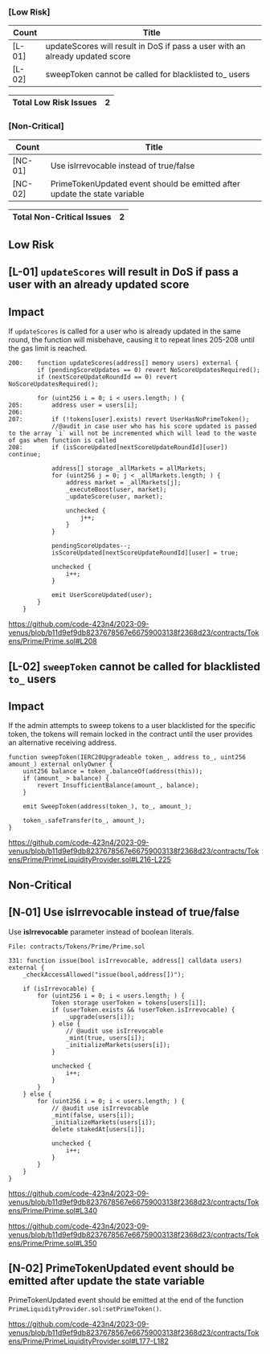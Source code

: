 ### [Low Risk]

| Count | Title |
| --- | --- |
| [L-01] | updateScores will result in DoS if pass a user with an already updated score |
| [L-02] | sweepToken cannot be called for blacklisted to_ users |

| Total Low Risk Issues | 2 |
| --- | --- |

### [Non-Critical]

| Count | Title |
| --- | --- |
| [NC-01] | Use isIrrevocable instead of true/false |
| [NC-02] | PrimeTokenUpdated event should be emitted after update the state variable |

| Total Non-Critical Issues | 2 |
| --- | --- |

## Low Risk

## [L-01] `updateScores` will result in DoS if pass a user with **an already updated score**

## Impact

If `updateScores` is called for a user who is already updated in the same round, the function will misbehave, causing it to repeat lines 205-208 until the gas limit is reached.

```solidity
200:	function updateScores(address[] memory users) external {
        if (pendingScoreUpdates == 0) revert NoScoreUpdatesRequired();
        if (nextScoreUpdateRoundId == 0) revert NoScoreUpdatesRequired();

        for (uint256 i = 0; i < users.length; ) {
205:        address user = users[i];
206:	
207:        if (!tokens[user].exists) revert UserHasNoPrimeToken();
            //@audit in case user who has his score updated is passed to the array `i` will not be incremented which will lead to the waste of gas when function is called 
208:        if (isScoreUpdated[nextScoreUpdateRoundId][user]) continue;

            address[] storage _allMarkets = allMarkets;
            for (uint256 j = 0; j < _allMarkets.length; ) {
                address market = _allMarkets[j];
                _executeBoost(user, market);
                _updateScore(user, market);

                unchecked {
                    j++;
                }
            }

            pendingScoreUpdates--;
            isScoreUpdated[nextScoreUpdateRoundId][user] = true;

            unchecked {
                i++;
            }

            emit UserScoreUpdated(user);
        }
    }
```

https://github.com/code-423n4/2023-09-venus/blob/b11d9ef9db8237678567e66759003138f2368d23/contracts/Tokens/Prime/Prime.sol#L208

## [L-02] `sweepToken` cannot be called for blacklisted `to_` users

## Impact

If the admin attempts to sweep tokens to a user blacklisted for the specific token, the tokens will remain locked in the contract until the user provides an alternative receiving address.

```solidity
function sweepToken(IERC20Upgradeable token_, address to_, uint256 amount_) external onlyOwner {
    uint256 balance = token_.balanceOf(address(this));
    if (amount_ > balance) {
        revert InsufficientBalance(amount_, balance);
    }

    emit SweepToken(address(token_), to_, amount_);

    token_.safeTransfer(to_, amount_);
}
```

https://github.com/code-423n4/2023-09-venus/blob/b11d9ef9db8237678567e66759003138f2368d23/contracts/Tokens/Prime/PrimeLiquidityProvider.sol#L216-L225

## Non-Critical

## **[N‑01] Use isIrrevocable instead of true/false**

Use **isIrrevocable** parameter instead of boolean literals.

```solidity
File: contracts/Tokens/Prime/Prime.sol

331: function issue(bool isIrrevocable, address[] calldata users) external {
    _checkAccessAllowed("issue(bool,address[])");

    if (isIrrevocable) {
        for (uint256 i = 0; i < users.length; ) {
            Token storage userToken = tokens[users[i]];
            if (userToken.exists && !userToken.isIrrevocable) {
                _upgrade(users[i]);
            } else {
                // @audit use isIrrevocable
                _mint(true, users[i]);
                _initializeMarkets(users[i]);
            }

            unchecked {
                i++;
            }
        }
    } else {
        for (uint256 i = 0; i < users.length; ) {
            // @audit use isIrrevocable
            _mint(false, users[i]);
            _initializeMarkets(users[i]);
            delete stakedAt[users[i]];

            unchecked {
                i++;
            }
        }
    }
}
```

https://github.com/code-423n4/2023-09-venus/blob/b11d9ef9db8237678567e66759003138f2368d23/contracts/Tokens/Prime/Prime.sol#L340

https://github.com/code-423n4/2023-09-venus/blob/b11d9ef9db8237678567e66759003138f2368d23/contracts/Tokens/Prime/Prime.sol#L350

## [N-02] PrimeTokenUpdated event should be emitted after update the state variable

PrimeTokenUpdated event should be emitted at the end of the function `PrimeLiquidityProvider.sol:setPrimeToken()`.

https://github.com/code-423n4/2023-09-venus/blob/b11d9ef9db8237678567e66759003138f2368d23/contracts/Tokens/Prime/PrimeLiquidityProvider.sol#L177-L182